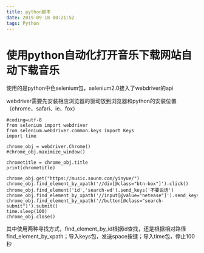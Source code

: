 ```yaml
---
title: python脚本
date: 2019-09-18 00:21:52
tags: Python
---
```

# 使用python自动化打开音乐下载网站自动下载音乐

使用的是python中色selenium包，selenium2.0接入了webdriver的api

webdriver需要先安装相应浏览器的驱动放到浏览器和python的安装位置（chrome、safari、ie、fox）


```
#coding=utf-8
from selenium import webdriver
from selenium.webdriver.common.keys import Keys
import time

chrome_obj = webdriver.Chrome()
#chrome_obj.maximize_window()

chrometitle = chrome_obj.title
print(chrometitle)

chrome_obj.get("https://music.sounm.com/yinyue/")
chrome_obj.find_element_by_xpath('//div[@class="btn-box"]').click()
chrome_obj.find_element('id','search-wd').send_keys('不要说话')
chrome_obj.find_element_by_xpath('//input[@value="netease"]').send_keys(Keys.SPACE)
chrome_obj.find_element_by_xpath('//button[@class="search-submit"]').submit()
time.sleep(100)
chrome_obj.close()
```

其中使用两种寻找方式，find_element_by_id根据id查找，还是根据相对路径find_element_by_xpath；导入keys包，发送space按键；导入time包，停止100秒